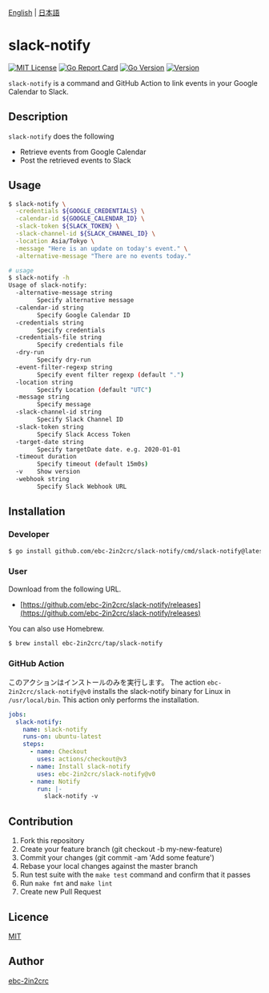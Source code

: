 [English](README.md) | [日本語](README_ja.md)

# slack-notify

[![MIT License](http://img.shields.io/badge/license-MIT-blue.svg?style=flat)](LICENSE)
[![Go Report Card](https://goreportcard.com/badge/github.com/ebc-2in2crc/slack-notify)](https://goreportcard.com/report/github.com/ebc-2in2crc/slack-notify)
[![Go Version](https://img.shields.io/github/go-mod/go-version/ebc-2in2crc/slack-notify)](https://img.shields.io/github/go-mod/go-version/ebc-2in2crc/slack-notify)
[![Version](https://img.shields.io/github/release/ebc-2in2crc/slack-notify.svg?label=version)](https://img.shields.io/github/release/ebc-2in2crc/slack-notify.svg?label=version)

`slack-notify` is a command and GitHub Action to link events in your Google Calendar to Slack.

## Description

`slack-notify` does the following

- Retrieve events from Google Calendar
- Post the retrieved events to Slack

## Usage

```bash
$ slack-notify \
  -credentials ${GOOGLE_CREDENTIALS} \
  -calendar-id ${GOOGLE_CALENDAR_ID} \
  -slack-token ${SLACK_TOKEN} \
  -slack-channel-id ${SLACK_CHANNEL_ID} \
  -location Asia/Tokyo \
  -message "Here is an update on today's event." \
  -alternative-message "There are no events today."

# usage
$ slack-notify -h
Usage of slack-notify:
  -alternative-message string
    	Specify alternative message
  -calendar-id string
    	Specify Google Calendar ID
  -credentials string
    	Specify credentials
  -credentials-file string
    	Specify credentials file
  -dry-run
    	Specify dry-run
  -event-filter-regexp string
    	Specify event filter regexp (default ".")
  -location string
    	Specify Location (default "UTC")
  -message string
    	Specify message
  -slack-channel-id string
    	Specify Slack Channel ID
  -slack-token string
    	Specify Slack Access Token
  -target-date string
    	Specify targetDate date. e.g. 2020-01-01
  -timeout duration
    	Specify timeout (default 15m0s)
  -v	Show version
  -webhook string
        Specify Slack Webhook URL
```

## Installation

### Developer

```bash
$ go install github.com/ebc-2in2crc/slack-notify/cmd/slack-notify@latest
```

### User

Download from the following URL.

- [https://github.com/ebc-2in2crc/slack-notify/releases](https://github.com/ebc-2in2crc/slack-notify/releases)


You can also use Homebrew.

```bash
$ brew install ebc-2in2crc/tap/slack-notify
```

### GitHub Action

このアクションはインストールのみを実行します。
The action `ebc-2in2crc/slack-notify@v0` installs the slack-notify binary for Linux in `/usr/local/bin`.
This action only performs the installation.

```yaml
jobs:
  slack-notify:
    name: slack-notify
    runs-on: ubuntu-latest
    steps:
      - name: Checkout
        uses: actions/checkout@v3
      - name: Install slack-notify
        uses: ebc-2in2crc/slack-notify@v0
      - name: Notify
        run: |-
          slack-notify -v
```

## Contribution

1. Fork this repository
2. Create your feature branch (git checkout -b my-new-feature)
3. Commit your changes (git commit -am 'Add some feature')
4. Rebase your local changes against the master branch
5. Run test suite with the `make test` command and confirm that it passes
6. Run `make fmt` and `make lint`
7. Create new Pull Request

## Licence

[MIT](https://github.com/ebc-2in2crc/slack-notify/blob/master/LICENSE)

## Author

[ebc-2in2crc](https://github.com/ebc-2in2crc)
